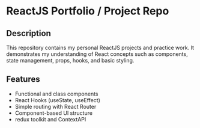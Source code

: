 # ReactJS Portfolio / Project Repo

## Description
This repository contains my personal ReactJS projects and practice work. It demonstrates my understanding of React concepts such as components, state management, props, hooks, and basic styling.  

## Features
- Functional and class components
- React Hooks (useState, useEffect)
- Simple routing with React Router
- Component-based UI structure
- redux toolkit and ContextAPI
